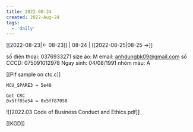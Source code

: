```yaml
---
title: 2022-08-24
created: 2022-Aug-24
tags:
  - 'daily'
---
```


[[2022-08-23|<- 08-23]] | 08-24 | [[2022-08-25|08-25 ->]]



số điện thoại: 0376933271
size áo: M
email: anhdungbk09@gmail.com
số CCCD: 075091012978
Ngay sinh: 04/08/1991
nhóm máu: A


[[Pif sample on ctc.c]]
```
MCU_SPARE3 = 5e40

Get CRC
0x5ff85e54 = 0x5ff87058
```

![[2022.03 Code of Business Conduct and Ethics.pdf]]

[[KGD]]